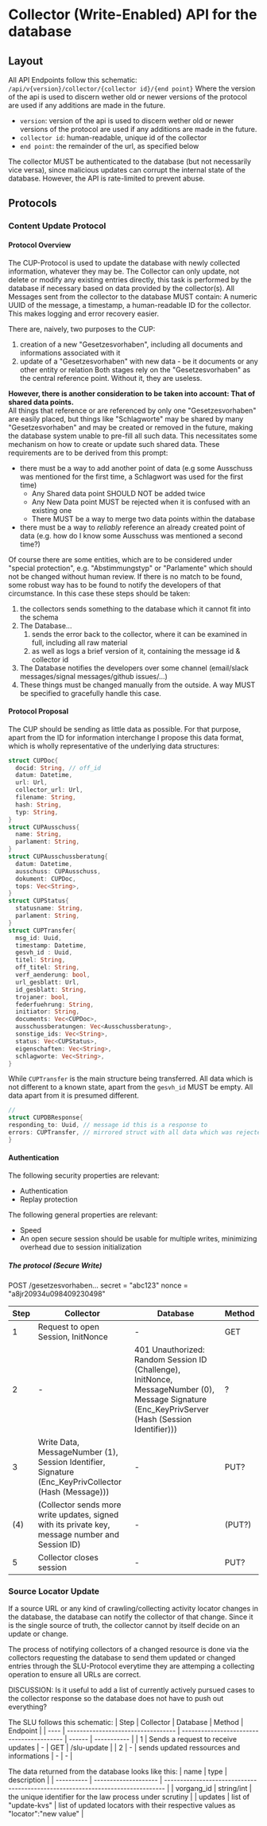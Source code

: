 # Collector (Write-Enabled) API for the database
## Layout
All API Endpoints follow this schematic:
`/api/v{version}/collector/{collector id}/{end point}` 
Where the version of the api is used to discern wether old or newer versions of the protocol are used if any additions are made in the future.
- `version`: version of the api is used to discern wether old or newer versions of the protocol are used if any additions are made in the future.
- `collector id`: human-readable, unique id of the collector
- `end point`: the remainder of the url, as specified below

The collector MUST be authenticated to the database (but not necessarily vice versa), since malicious updates can corrupt the internal state of the database. However, the API is rate-limited to prevent abuse.


## Protocols
### Content Update Protocol
#### Protocol Overview
The CUP-Protocol is used to update the database with newly collected information, whatever they may be.
The Collector can only update, not delete or modify any existing entries directly, this task is performed by the database if necessary based on data provided by the collector(s). All Messages sent from the collector to the database MUST contain: A numeric UUID of the message, a timestamp, a human-readable ID for the collector. This makes logging and error recovery easier.  

There are, naively, two purposes to the CUP:
1. creation of a new "Gesetzesvorhaben", including all documents and informations associated with it
2. update of a "Gesetzesvorhaben" with new data - be it documents or any other entity or relation
Both stages rely on the "Gesetzesvorhaben" as the central reference point. Without it, they are useless.

**However, there is another consideration to be taken into account: That of shared data points.**  
All things that reference or are referenced by only one "Gesetzesvorhaben" are easily placed, but things like "Schlagworte" may be shared by many
"Gesetzesvorhaben" and may be created or removed in the future, making the database system unable to pre-fill all such data.
This necessitates some mechanism on how to create or update such shared data. These requirements are to be derived from this prompt:
- there must be a way to add another point of data (e.g some Ausschuss was mentioned for the first time, a Schlagwort was used for the first time)
  - Any Shared data point SHOULD NOT be added twice
  - Any New Data point MUST be rejected when it is confused with an existing one
  - There MUST be a way to merge two data points within the database
- there must be a way to _reliably_ reference an already created point of data (e.g. how do I know some Ausschuss was mentioned a second time?)


Of course there are some entities, which are to be considered under "special protection", e.g. "Abstimmungstyp" or "Parlamente" which should not be changed without human review. If there is no match to be found, some robust way has to be found to notify the developers of that circumstance. In this case these steps should be taken:
1. the collectors sends something to the database which it cannot fit into the schema
2. The Database...
   1. sends the error back to the collector, where it can be examined in full, including all raw material
   2. as well as logs a brief version of it, containing the message id & collector id
3. The Database notifies the developers over some channel (email/slack messages/signal messages/github issues/...)
4. These things must be changed manually from the outside. A way MUST be specified to gracefully handle this case.

#### Protocol Proposal
The CUP should be sending as little data as possible. For that purpose, apart from the ID for information interchange I propose this data format, which is wholly representative of the underlying data structures:

```Rust
struct CUPDoc{
  docid: String, // off_id
  datum: Datetime,
  url: Url,
  collector_url: Url,
  filename: String, 
  hash: String,
  typ: String,
}
struct CUPAusschuss{
  name: String,
  parlament: String,
}
struct CUPAusschussberatung{
  datum: Datetime,
  ausschuss: CUPAusschuss,
  dokument: CUPDoc,
  tops: Vec<String>,
}
struct CUPStatus{
  statusname: String,
  parlament: String,
}
struct CUPTransfer{
  msg_id: Uuid,
  timestamp: Datetime,
  gesvh_id : Uuid,
  titel: String,
  off_titel: String,
  verf_aenderung: bool,
  url_gesblatt: Url,
  id_gesblatt: String,
  trojaner: bool,
  federfuehrung: String,
  initiator: String,
  documents: Vec<CUPDoc>,
  ausschussberatungen: Vec<Ausschussberatung>,
  sonstige_ids: Vec<String>,
  status: Vec<CUPStatus>,
  eigenschaften: Vec<String>,
  schlagworte: Vec<String>,
}
```

While `CUPTransfer` is the main structure being transferred.
All data which is not different to a known state, apart from the `gesvh_id` MUST be empty. All data apart from it is presumed different.

```Rust
// 
struct CUPDBResponse{
responding_to: Uuid, // message id this is a response to
errors: CUPTransfer, // mirrored struct with all data which was rejected
}
```

#### Authentication
The following security properties are relevant:
  - Authentication
  - Replay protection

The following general properties are relevant:
  - Speed
  - An open secure session should be usable for multiple writes, minimizing overhead due to session initialization
##### The protocol (Secure Write)
POST /gesetzesvorhaben...
secret = "abc123"
nonce = "a8jr20934u098409230498"


 | Step | Collector                                                                                            | Database                                                                                                                                         | Method |
 | ---- | ---------------------------------------------------------------------------------------------------- | ------------------------------------------------------------------------------------------------------------------------------------------------ | ------ |
 | 1    | Request to open Session, InitNonce                                                                   | -                                                                                                                                                | GET    |
 | 2    | -                                                                                                    | 401 Unauthorized: Random Session ID (Challenge), InitNonce, MessageNumber (0), Message Signature (Enc_KeyPrivServer (Hash (Session Identifier))) | ?      |
 | 3    | Write Data, MessageNumber (1), Session Identifier, Signature (Enc_KeyPrivCollector (Hash (Message))) | -                                                                                                                                                | PUT?   |
 | (4)  | (Collector sends more write updates, signed with its private key, message number and Session ID)     | -                                                                                                                                                | (PUT?) |
 | 5    | Collector closes session                                                                             | -                                                                                                                                                | PUT?   |

 ### Source Locator Update

If a source URL or any kind of crawling/collecting activity locator changes in the database, the database can notify the collector of that change.
Since it is the single source of truth, the collector cannot by itself decide on an update or change.

The process of notifying collectors of a changed resource is done via the collectors requesting the database to send them updated or changed entries through the SLU-Protocol everytime they are attemping a collecting operation to ensure all URLs are correct.

DISCUSSION: Is it useful to add a list of currently actively pursued cases to the collector response so the database does not have to push out everything?

The SLU follows this schematic:
 | Step | Collector                          | Database                                  | Method | Endpoint    |
 | ---- | ---------------------------------- | ----------------------------------------- | ------ | ----------- |
 | 1    | Sends a request to receive updates | -                                         | GET    | /slu-update |
 | 2    | -                                  | sends updated ressources and informations | -      | -           |

The data returned from the database looks like this:
| name       | type                 | description                                                                    |
| ---------- | -------------------- | ------------------------------------------------------------------------------ |
| vorgang_id | string/int           | the unique identifier for the law process under scrutiny                       |
| updates    | list of "update-kvs" | list of updated locators with their respective values as "locator":"new value" |
